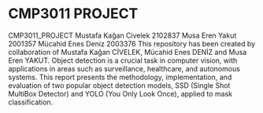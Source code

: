 # CMP3011 PROJECT
CMP3011_PROJECT
Mustafa Kağan Civelek 2102837
Musa Eren Yakut 2001357
Mücahid Enes Deniz 2003376
This repository has been created by collaboration of Mustafa Kağan CİVELEK, Mücahid Enes DENİZ and Musa Eren YAKUT.
Object detection is a crucial task in computer vision, with applications in areas such as surveillance, healthcare, and autonomous systems. This report presents the methodology, implementation, and evaluation of two popular object detection models, SSD (Single Shot MultiBox Detector) and YOLO (You Only Look Once), applied to mask classification.
 
